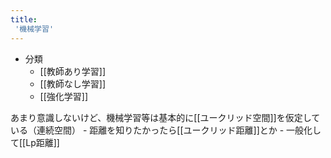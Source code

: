 ```yaml
---
title:
 '機械学習'
---
```


- 分類
    - [[教師あり学習]]
    - [[教師なし学習]]
    - [[強化学習]]

あまり意識しないけど、機械学習等は基本的に[[ユークリッド空間]]を仮定している（連続空間）
    - 距離を知りたかったら[[ユークリッド距離]]とか
        - 一般化して[[Lp距離]]